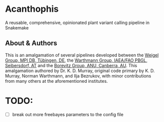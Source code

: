 # Acanthophis

A reusable, comprehensive, opinionated plant variant calling pipeline in Snakemake

## About & Authors

This is an amalgamation of several pipelines developed between the [Weigel Group, MPI DB, Tübingen, DE](https://weigelworld.org), the [Warthmann Group, IAEA/FAO PBGL, Seibersdorf, AT](http://warthmann.com) and the [Borevitz Group, ANU, Canberra, AU](https://borevitzlab.anu.edu.au). This amalgamation authored by Dr. K. D. Murray, original code primary by K. D. Murray, Norman Warthmann, and Ilja Bezrukov, with minor contributions from many others at the aforementioned institutes.


# TODO:

- [ ] break out more freebayes parameters to the config file
